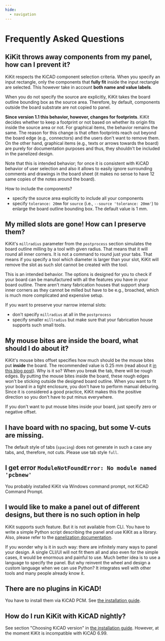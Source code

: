 ```yaml
---
hide:
  - navigation
---
```


# Frequently Asked Questions

## KiKit throws away components from my panel, how can I prevent it?

KiKit respects the KiCAD component selection criteria. When you specify an input
rectangle, only the components that **fully fit** inside the input rectangle are
selected. This however take in account **both name and value labels**.

When you do not specify the source are explicitly, KiKit takes the board outline
bounding box as the source area. Therefore, by default, components outside the
board substrate are not copied to panel.

**Since version 1.1 this behavior, however, changes for footprints**. KiKit
decides whether to keep a footprint or not based on whether its origin fits
inside the source area or not. For graphical items, the behavior remains the
same. The reason for this change is that often footprints reach out beyond the
board edge (e.g., connectors) and the users don't want to remove them. On the
other hand, graphical items (e.g., texts or arrows towards the board) are purely
for documentation purposes and thus, they shouldn't be included in the panelized
design.

Note that this is intended behavior; for once it is consistent with KiCAD
behavior of user selection and also it allows to easily ignore surrounding
comments and drawings in the board sheet (it makes no sense to have 12 same
copies of the notes around the board).

How to include the components?
- specify the source area explicitly to include all your components
- specify `tolerance: 20mm` for `source` (i.e., `--source 'tolerance: 20mm'`) to
  enlarge the board outline bounding box. The default value is 1 mm.

## My milled slots are gone! How can I preserve them?

KiKit's `millradius` parameter from the `postprocess` section simulates the
board outline milling by a tool with given radius. That means that it will round
all inner corners. It is not a command to round just your tabs. That means if
you specify a tool which diameter is larger than your slot, KiKit will remove
the slot as such slot cannot be created with the tool.

This is an intended behavior. The options is designed for you to check if your
board can be manufactured with all the features you have in your board outline.
There aren't many fabrication houses that support sharp inner corners as they
cannot be milled but have to be e.g., broached, which is much more complicated
and expensive setup.

If you want to preserve your narrow internal slots:
- don't specify `millradius` at all in the `postprocess`
- specify smaller `millradius` but make sure that your fabrication house
  supports such small tools.

## My mouse bites are inside the board, what should I do about it?

KiKit's mouse bites offset specifies how much should be the mouse bites put
**inside** the board. The recommended value is 0.25 mm (read about it [in this
blog
post](https://web.archive.org/web/20150415040424/http://blogs.mentor.com/tom-hausherr/blog/tag/mouse-bite/)).
Why is it so? When you break the tab, there will be rough edges. By putting the
mouse bites inside the board, these rough edges won't be sticking outside the
designed board outline. When you want to fit your board in a tight enclosure,
you don't have to perform manual deburing. Since it is considered a good
practice, KiKit makes this the positive direction so you don't have to put minus
everywhere.

If you don't want to put mouse bites inside your board, just specify zero or
negative offset.

## I have board with no spacing, but some V-cuts are missing.

The default style of tabs (`spacing`) does not generate in such a case any tabs,
and, therefore, not cuts. Please use tab style `full`.

## I get error `ModuleNotFoundError: No module named 'pcbnew'`

You probably installed KiKit via Windows command prompt, not KiCAD Command
Prompt.

## I would like to make a panel out of different designs, but there is no such option in help

KiKit supports such feature. But it is not available from CLI. You have to write
a simple Python script describing the panel and use KiKit as a library. Also,
please refer to the [panelization documentation](panelization/intro.md).

If you wonder why is it in such way: there are infinitely many ways to panel
your design. A single CLI/UI will not fit them all and also even for the simple
cases, it would be enormous and painful to use. Much better idea is to use a
language to specify the panel. But why reinvent the wheel and design a custom
language when we can use Python? It integrates well with other tools and many
people already know it.

## There are no plugins in KiCAD!

You have to install them via KiCAD PCM. See [the installation
guide](installation/intro.md).

## How do I run KiKit with KiCAD nightly?

See section "Choosing KiCAD version" in [the installation
guide](installation/intro.md). However, at the moment KiKit is incompatible with KiCAD
6.99.
